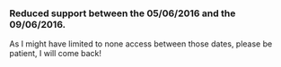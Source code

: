 ### Reduced support between the 05/06/2016 and the 09/06/2016.

As I might have limited to none access between those dates, please be patient, I will come back!
